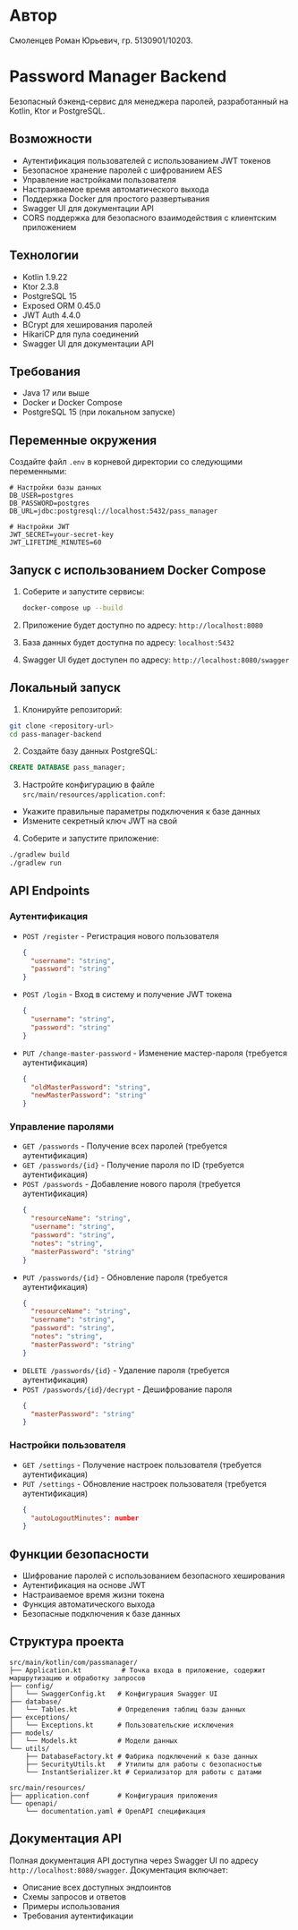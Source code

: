 # Автор

Смоленцев Роман Юрьевич, гр. 5130901/10203.

# Password Manager Backend

Безопасный бэкенд-сервис для менеджера паролей, разработанный на Kotlin, Ktor и PostgreSQL.

## Возможности

- Аутентификация пользователей с использованием JWT токенов
- Безопасное хранение паролей с шифрованием AES
- Управление настройками пользователя
- Настраиваемое время автоматического выхода
- Поддержка Docker для простого развертывания
- Swagger UI для документации API
- CORS поддержка для безопасного взаимодействия с клиентским приложением

## Технологии

- Kotlin 1.9.22
- Ktor 2.3.8
- PostgreSQL 15
- Exposed ORM 0.45.0
- JWT Auth 4.4.0
- BCrypt для хеширования паролей
- HikariCP для пула соединений
- Swagger UI для документации API

## Требования

- Java 17 или выше
- Docker и Docker Compose
- PostgreSQL 15 (при локальном запуске)

## Переменные окружения

Создайте файл `.env` в корневой директории со следующими переменными:

```env
# Настройки базы данных
DB_USER=postgres
DB_PASSWORD=postgres
DB_URL=jdbc:postgresql://localhost:5432/pass_manager

# Настройки JWT
JWT_SECRET=your-secret-key
JWT_LIFETIME_MINUTES=60
```

## Запуск с использованием Docker Compose

1. Соберите и запустите сервисы:
   ```bash
   docker-compose up --build
   ```

2. Приложение будет доступно по адресу: `http://localhost:8080`
3. База данных будет доступна по адресу: `localhost:5432`
4. Swagger UI будет доступен по адресу: `http://localhost:8080/swagger`

## Локальный запуск

1. Клонируйте репозиторий:
```bash
git clone <repository-url>
cd pass-manager-backend
```

2. Создайте базу данных PostgreSQL:
```sql
CREATE DATABASE pass_manager;
```

3. Настройте конфигурацию в файле `src/main/resources/application.conf`:
- Укажите правильные параметры подключения к базе данных
- Измените секретный ключ JWT на свой

4. Соберите и запустите приложение:
```bash
./gradlew build
./gradlew run
```

## API Endpoints

### Аутентификация

- `POST /register` - Регистрация нового пользователя
  ```json
  {
    "username": "string",
    "password": "string"
  }
  ```

- `POST /login` - Вход в систему и получение JWT токена
  ```json
  {
    "username": "string",
    "password": "string"
  }
  ```

- `PUT /change-master-password` - Изменение мастер-пароля (требуется аутентификация)
  ```json
  {
    "oldMasterPassword": "string",
    "newMasterPassword": "string"
  }
  ```

### Управление паролями

- `GET /passwords` - Получение всех паролей (требуется аутентификация)
- `GET /passwords/{id}` - Получение пароля по ID (требуется аутентификация)
- `POST /passwords` - Добавление нового пароля (требуется аутентификация)
  ```json
  {
    "resourceName": "string",
    "username": "string",
    "password": "string",
    "notes": "string",
    "masterPassword": "string"
  }
  ```
- `PUT /passwords/{id}` - Обновление пароля (требуется аутентификация)
  ```json
  {
    "resourceName": "string",
    "username": "string",
    "password": "string",
    "notes": "string",
    "masterPassword": "string"
  }
  ```
- `DELETE /passwords/{id}` - Удаление пароля (требуется аутентификация)
- `POST /passwords/{id}/decrypt` - Дешифрование пароля
  ```json
  {
    "masterPassword": "string"
  }
  ```

### Настройки пользователя

- `GET /settings` - Получение настроек пользователя (требуется аутентификация)
- `PUT /settings` - Обновление настроек пользователя (требуется аутентификация)
  ```json
  {
    "autoLogoutMinutes": number
  }
  ```

## Функции безопасности

- Шифрование паролей с использованием безопасного хеширования
- Аутентификация на основе JWT
- Настраиваемое время жизни токена
- Функция автоматического выхода
- Безопасные подключения к базе данных

## Структура проекта

```
src/main/kotlin/com/passmanager/
├── Application.kt          # Точка входа в приложение, содержит маршрутизацию и обработку запросов
├── config/
│   └── SwaggerConfig.kt   # Конфигурация Swagger UI
├── database/
│   └── Tables.kt          # Определения таблиц базы данных
├── exceptions/
│   └── Exceptions.kt      # Пользовательские исключения
├── models/
│   └── Models.kt          # Модели данных
└── utils/
    ├── DatabaseFactory.kt # Фабрика подключений к базе данных
    ├── SecurityUtils.kt   # Утилиты для работы с безопасностью
    └── InstantSerializer.kt # Сериализатор для работы с датами

src/main/resources/
├── application.conf       # Конфигурация приложения
└── openapi/
    └── documentation.yaml # OpenAPI спецификация
```

## Документация API

Полная документация API доступна через Swagger UI по адресу `http://localhost:8080/swagger`. Документация включает:
- Описание всех доступных эндпоинтов
- Схемы запросов и ответов
- Примеры использования
- Требования аутентификации

